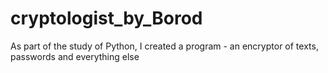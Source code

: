 # cryptologist_by_Borod
As part of the study of Python, I created a program - an encryptor of texts, passwords and everything else
